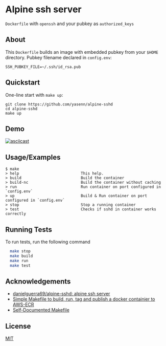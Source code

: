 # Alpine ssh server

`Dockerfile` with `openssh` and your pubkey as `authorized_keys`

## About

This `Dockerfile` builds an image with embedded pubkey from your `$HOME` directory.
Pubkey filename declared in `config.env`:

```
SSH_PUBKEY_FILE=~/.ssh/id_rsa.pub
```

## Quickstart

One-line start with `make up`:

```
git clone https://github.com/yasenn/alpine-sshd
cd alpine-sshd
make up
```

## Demo

[![asciicast](https://asciinema.org/a/pb8YcxdPGo4mGtQVQmHQutQ6L.png)](https://asciinema.org/a/pb8YcxdPGo4mGtQVQmHQutQ6L)

  
## Usage/Examples

```
$ make
> help                           This help.
> build                          Build the container
> build-nc                       Build the container without caching
> run                            Run container on port configured in `config.env`
> up                             Build & Run container on port configured in `config.env`
> stop                           Stop a running container
> test                           Checks if sshd in container works correctly
```

  
## Running Tests

To run tests, run the following command

```bash
  make stop
  make build
  make run
  make test
```

  
## Acknowledgements

 - [danielguerra69/alpine-sshd: alpine ssh server](https://github.com/danielguerra69/alpine-sshd)
 - [Simple Makefile to build, run, tag and publish a docker containier to AWS-ECR](https://gist.github.com/mpneuried/0594963ad38e68917ef189b4e6a269db)
 - [Self-Documented Makefile](https://marmelab.com/blog/2016/02/29/auto-documented-makefile.html)

  
## License

[MIT](https://choosealicense.com/licenses/mit/)
